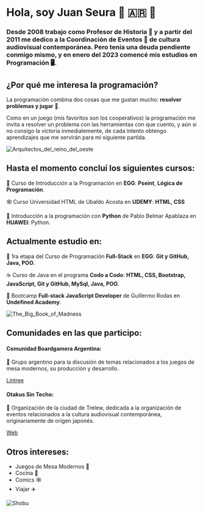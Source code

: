 # Hola, soy Juan Seura 🏫 🇦🇷 🎲 

### Desde 2008 trabajo como **Profesor de Historia** 🏫 y a partir del 2011 me dedico a la **Coordinación de Eventos** 🥳 de cultura audiovisual contemporánea. Pero tenía una deuda pendiente conmigo mismo, y en enero del 2023 comencé mis estudios en **Programación** 🖥️.

## ¿Por qué me interesa la programación? 
La programación combina dos cosas que me gustan mucho: **resolver problemas y jugar** 🎲. 

Como en un juego (mis favoritos son los cooperativos) la programación me invita a resolver un problema con las herramientas con que cuento, y aún si no consigo la victoria inmediatemente, de cada intento obtengo aprendizajes que me servirán para mi siguiente partida. 

![Arquitectos_del_reino_del_oeste](https://cf.geekdo-images.com/Gedf_SM_LDWGvQ_nf1zP1g__imagepage/img/hlirbHQwHFDc6yoBW7ChONldLao=/fit-in/900x600/filters:no_upscale():strip_icc()/pic7378369.png?auto=format&fit=clip&q=40&w=100) 

## Hasta el momento concluí los siguientes cursos: 

🥚 Curso de Introducción a la Programación en **EGG**: **Pseint**, **Lógica de Programación**.  

🕸️ Curso Universidad HTML de Ubaldo Acosta en **UDEMY**: **HTML**, **CSS**

🐍 Introducción a la programación con **Python** de Pablo Belmar Apablaza en **HUAWEI**: Python. 




## Actualmente estudio en:  
🥚 1ra etapa del Curso de Programación **Full-Stack** en **EGG**: **Git y GitHub, Java, POO.** 

☕ Curso de Java en el programa **Codo a Codo**: **HTML, CSS, Bootstrap, JavaScript, Git y GitHub, MySql, Java, POO.**

🐚 Bootcamp **Full-stack JavaScript Developer** de Guillermo Rodas en **Undefined Academy**.


![The_Big_Book_of_Madness](https://cf.geekdo-images.com/DYKiidTQUrAkshRPTTxV5A__imagepagezoom/img/EPZZQSrS82O4gYYPAGVblafIkHc=/fit-in/1200x900/filters:no_upscale():strip_icc()/pic7379291.png?auto=format&fit=clip&q=40&w=100) 

## Comunidades en las que participo: 

#### Comunidad Boardgamera Argentina: 

🎲 Grupo argentino para la discusión de temas relacionados a los juegos de mesa modernos, su producción y desarrollo. 

[Lintree](https://linktr.ee/cbarg)

#### Otakus Sin Techo: 
👺 Organización de la ciudad de Trelew, dedicada a la organización de eventos relacionados a la cultura audiovisual contemporánea, originariamente de origen japonés. 

[Web](https://otakustw.wixsite.com/otakussintecho)

## Otros intereses: 
* Juegos de Mesa Modernos 🎲
* Cocina 🥫
* Comics 🕸️
* Viajar ✈️


![Shobu](https://cf.geekdo-images.com/ChsD9NOlNaasadu793M7vQ__imagepage/img/27xAn41juFDj3XAT-28mjG7IGXo=/fit-in/900x600/filters:no_upscale():strip_icc()/pic7378387.png?auto=format&fit=clip&q=40&w=100) 

